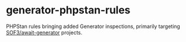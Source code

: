 # generator-phpstan-rules
PHPStan rules bringing added Generator inspections, primarily targeting [SOF3/await-generator](https://github.com/SOF3/await-generator) projects.
